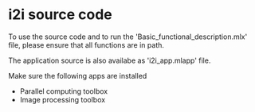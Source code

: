 # i2i source code

To use the source code and to run the 'Basic_functional_description.mlx' file, please ensure that all functions are in path.

The application source is also availabe as 'i2i_app.mlapp' file.

Make sure the following apps are installed
* Parallel computing toolbox
* Image processing toolbox